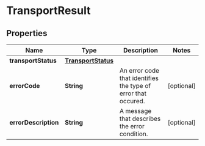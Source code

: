 
# TransportResult

## Properties
Name | Type | Description | Notes
------------ | ------------- | ------------- | -------------
**transportStatus** | [**TransportStatus**](TransportStatus.md) |  | 
**errorCode** | **String** | An error code that identifies the type of error that occured. |  [optional]
**errorDescription** | **String** | A message that describes the error condition. |  [optional]



